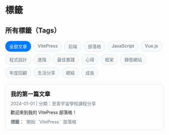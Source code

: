 # 標籤

## 所有標籤（Tags）

<div class="tag-buttons">
  <a href="#" class="tag-button active" data-tag="all">全部文章</a>
  <a href="#" class="tag-button" data-tag="vitepress">VitePress</a>
  <a href="#" class="tag-button" data-tag="frontend">前端</a>
  <a href="#" class="tag-button" data-tag="blog">部落格</a>
  <a href="#" class="tag-button" data-tag="javascript">JavaScript</a>
  <a href="#" class="tag-button" data-tag="vue">Vue.js</a>
  <a href="#" class="tag-button" data-tag="programming">程式設計</a>
  <a href="#" class="tag-button" data-tag="advanced">進階</a>
  <a href="#" class="tag-button" data-tag="best-practices">最佳實踐</a>
  <a href="#" class="tag-button" data-tag="experience">心得</a>
  <a href="#" class="tag-button" data-tag="framework">框架</a>
  <a href="#" class="tag-button" data-tag="static-site">靜態網站</a>
  <a href="#" class="tag-button" data-tag="yearly-review">年度回顧</a>
  <a href="#" class="tag-button" data-tag="life-sharing">生活分享</a>
  <a href="#" class="tag-button" data-tag="summary">總結</a>
  <a href="#" class="tag-button" data-tag="growth">成長</a>
</div>

<div id="articles-container">
  
  <div class="article-item" data-tags="vitepress blog 開始 VitePress 部落格">
    <h3><a href="/posts/first-post.md">我的第一篇文章</a></h3>
    <p class="article-meta">2024-01-01 | 分類：至青宇宙學校課程分享</p>
    <p class="article-excerpt">歡迎來到我的 VitePress 部落格！</p>
    <p class="article-tags"><strong>標籤：</strong> `開始` `VitePress` `部落格`</p>
  </div>

</div>

<script>
// 檢查是否在瀏覽器環境中
if (typeof window !== 'undefined' && typeof document !== 'undefined') {
  // 獲取 URL 參數的函數
  function getURLParameter(name) {
    const urlParams = new URLSearchParams(window.location.search);
    return urlParams.get(name);
  }

  // 全域函數來設置標籤篩選功能
  function setupTagFilter() {
    const tagButtons = document.querySelectorAll('.tag-button');
    const articleItems = document.querySelectorAll('.article-item');

    console.log('Setting up tag filter. Tags:', tagButtons.length, 'Articles:', articleItems.length);

    if (tagButtons.length === 0 || articleItems.length === 0) {
      console.log('Elements not found, will retry...');
      return false;
    }

    // 移除現有的事件監聽器（防止重複綁定）
    tagButtons.forEach(button => {
      const newButton = button.cloneNode(true);
      button.parentNode.replaceChild(newButton, button);
    });

    // 重新獲取元素並添加事件監聽器
    const freshTagButtons = document.querySelectorAll('.tag-button');
    
    freshTagButtons.forEach(button => {
      button.addEventListener('click', function(e) {
        e.preventDefault();
        const selectedTag = this.getAttribute('data-tag');
        console.log('Tag clicked:', selectedTag);
        
        // 更新 URL - 使用 query parameter 而不是 hash
        if (selectedTag === 'all') {
          window.history.pushState(null, null, window.location.pathname);
        } else {
          window.history.pushState(null, null, `${window.location.pathname}?tag=${encodeURIComponent(selectedTag)}`);
        }
        
        // 執行篩選
        filterArticlesByTag(selectedTag, freshTagButtons, articleItems);
      });
    });
    
    // 檢查 URL parameter 或 hash 並初始化篩選
    let initialTag = getURLParameter('tag'); // 優先使用 query parameter
    if (!initialTag) {
      initialTag = window.location.hash.substring(1); // 備用：使用 hash
    }
    
    if (initialTag) {
      filterArticlesByTag(initialTag, freshTagButtons, articleItems);
    }
    
    return true;
  }

  // 根據標籤篩選文章的函數
  function filterArticlesByTag(selectedTag, tagButtons, articleItems) {
    // 移除所有 active 狀態
    tagButtons.forEach(button => button.classList.remove('active'));
    
    // 找到對應的標籤按鈕並設為 active
    let activeButton = null;
    tagButtons.forEach(button => {
      const buttonTag = button.getAttribute('data-tag');
      if (buttonTag === selectedTag || 
          (buttonTag === 'vitepress' && selectedTag === 'VitePress') ||
          (buttonTag === 'blog' && selectedTag === '部落格')) {
        button.classList.add('active');
        activeButton = button;
      }
    });
    
    // 如果沒找到對應標籤，默認選中「全部文章」
    if (!activeButton) {
      tagButtons.forEach(button => {
        if (button.getAttribute('data-tag') === 'all') {
          button.classList.add('active');
          selectedTag = 'all';
        }
      });
    }
    
    // 篩選文章
    articleItems.forEach(item => {
      const articleTags = item.getAttribute('data-tags') || '';
      if (selectedTag === 'all' || 
          articleTags.includes(selectedTag.toLowerCase()) ||
          (selectedTag === 'VitePress' && articleTags.includes('vitepress')) ||
          (selectedTag === '部落格' && articleTags.includes('blog')) ||
          (selectedTag === '開始' && articleTags.includes('start'))) {
        item.style.display = 'block';
      } else {
        item.style.display = 'none';
      }
    });
  }

  // 監聽瀏覽器前進後退
  function handlePopState() {
    const tag = getURLParameter('tag') || window.location.hash.substring(1);
    const tagButtons = document.querySelectorAll('.tag-button');
    const articleItems = document.querySelectorAll('.article-item');
    
    if (tagButtons.length > 0 && articleItems.length > 0) {
      filterArticlesByTag(tag || 'all', tagButtons, articleItems);
    }
  }

  // 多種初始化方式確保功能可以正常運行
  (function() {
    // 立即嘗試初始化
    if (document.readyState === 'complete') {
      setupTagFilter();
    }

    // DOMContentLoaded 事件
    if (document.readyState === 'loading') {
      document.addEventListener('DOMContentLoaded', setupTagFilter);
    }

    // 頁面完全載入後
    window.addEventListener('load', setupTagFilter);

    // 監聽瀏覽器前進後退
    window.addEventListener('popstate', handlePopState);

    // 使用 setTimeout 作為備用方案
    setTimeout(() => {
      if (!setupTagFilter()) {
        // 如果第一次失敗，再試一次
        setTimeout(() => {
          if (!setupTagFilter()) {
            // 最後一次嘗試
            setTimeout(setupTagFilter, 2000);
          }
        }, 1000);
      }
    }, 300);

    // 監聽 VitePress 路由變化（如果存在）
    if (typeof window !== 'undefined' && window.addEventListener) {
      // 監聽可能的路由變化
      const originalPushState = history.pushState;
      const originalReplaceState = history.replaceState;
      
      history.pushState = function() {
        originalPushState.apply(history, arguments);
        setTimeout(() => {
          setupTagFilter();
          handlePopState();
        }, 100);
      };
      
      history.replaceState = function() {
        originalReplaceState.apply(history, arguments);
        setTimeout(() => {
          setupTagFilter();
          handlePopState();
        }, 100);
      };
    }
  })();
}
</script>

<style>
.tag-buttons {
  display: flex;
  flex-wrap: wrap;
  gap: 8px;
  margin: 20px 0;
}

.tag-button {
  background-color: #f8f9fa;
  color: #6c757d;
  padding: 6px 12px;
  border-radius: 16px;
  text-decoration: none;
  font-size: 14px;
  font-weight: 500;
  transition: all 0.2s ease;
  border: 1px solid #dee2e6;
  cursor: pointer;
}

.tag-button:hover {
  background-color: #007bff;
  color: white;
  border-color: #007bff;
}

.tag-button.active {
  background-color: #007bff;
  color: white;
  border-color: #007bff;
}

.article-item {
  margin-bottom: 24px;
  padding: 16px;
  border: 1px solid #e1e5e9;
  border-radius: 8px;
  transition: all 0.2s ease;
}

.article-item:hover {
  border-color: #007bff;
  box-shadow: 0 2px 8px rgba(0, 123, 255, 0.1);
}

.article-item h3 {
  margin: 0 0 8px 0;
  font-size: 18px;
}

.article-item h3 a {
  color: var(--vp-c-brand);
  text-decoration: none;
}

.article-item h3 a:hover {
  text-decoration: underline;
}

.article-meta {
  color: #6c757d;
  font-size: 14px;
  margin: 0 0 8px 0;
}

.article-excerpt {
  color: var(--vp-c-text-1);
  line-height: 1.6;
  margin: 0 0 8px 0;
}

.article-tags {
  color: #6c757d;
  font-size: 14px;
  margin: 0;
}

/* 深色模式 */
.dark .tag-button {
  background-color: var(--vp-c-bg-mute);
  color: var(--vp-c-text-2);
  border-color: var(--vp-c-divider);
}

.dark .tag-button:hover,
.dark .tag-button.active {
  background-color: #007bff;
  color: white;
  border-color: #007bff;
}

.dark .article-item {
  border-color: var(--vp-c-divider);
}

.dark .article-item:hover {
  border-color: #007bff;
}

.dark .article-meta,
.dark .article-tags {
  color: var(--vp-c-text-2);
}

/* 響應式設計 */
@media (max-width: 768px) {
  .tag-buttons {
    gap: 6px;
  }
  
  .tag-button {
    font-size: 13px;
    padding: 5px 10px;
  }
  
  .article-item {
    padding: 12px;
  }
  
  .article-item h3 {
    font-size: 16px;
  }
}
</style> 